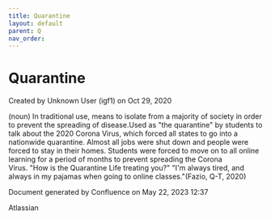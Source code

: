 ```yaml
---
title: Quarantine
layout: default
parent: Q
nav_order:
---
```


# Quarantine

Created by  Unknown User (igf1) on Oct 29, 2020

(noun) In traditional use, means to isolate from a majority of society in order to prevent the spreading of disease.Used as &quot;the quarantine&quot; by students to talk about the 2020 Corona Virus, which forced all states to go into a nationwide quarantine. Almost all jobs were shut down and people were forced to stay in their homes. Students were forced to move on to all online learning for a period of months to prevent spreading the Corona Virus. &quot;How is the Quarantine Life treating you?&quot; &quot;I'm always tired, and always in my pajamas when going to online classes.&quot;(Fazio, Q-T, 2020)

Document generated by Confluence on May 22, 2023 12:37

Atlassian
